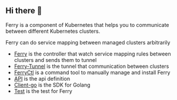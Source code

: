 ## Hi there 👋

Ferry is a component of Kubernetes that helps you to communicate between different Kubernetes clusters.

Ferry can do service mapping between managed clusters arbitrarily

- [Ferry](https://github.com/ferry-proxy/ferry) is the controller that watch service mapping rules between clusters and sends them to tunnel
- [Ferry-Tunnel](https://github.com/ferry-proxy/ferry-tunnel) is the tunnel that communication between clusters
- [FerryCtl](https://github.com/ferry-proxy/ferryctl) is a command tool to manually manage and install Ferry 
- [API](https://github.com/ferry-proxy/api) is the api definition
- [Client-go](https://github.com/ferry-proxy/client-go) is the SDK for Golang 
- [Test](https://github.com/ferry-proxy/test) is the test for Ferry

<!--

**Here are some ideas to get you started:**

🙋‍♀️ A short introduction - what is your organization all about?
🌈 Contribution guidelines - how can the community get involved?
👩‍💻 Useful resources - where can the community find your docs? Is there anything else the community should know?
🍿 Fun facts - what does your team eat for breakfast?
🧙 Remember, you can do mighty things with the power of [Markdown](https://docs.github.com/github/writing-on-github/getting-started-with-writing-and-formatting-on-github/basic-writing-and-formatting-syntax)
-->
